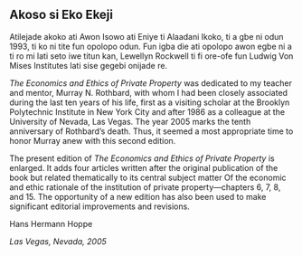 ## Akoso si Eko Ekeji

Atilejade akoko ati Awon Isowo ati Eniye ti Alaadani Ikoko, ti a gbe ni odun 1993, ti ko ni tite fun opolopo odun. Fun igba die ati opolopo awon egbe ni a ti ro mi lati seto iwe titun kan, Lewellyn Rockwell ti fi ore-ofe fun Ludwig Von Mises Institutes lati sise gegebi onijade re.

*The Economics and Ethics of Private Property* was dedicated to my teacher and mentor, Murray N. Rothbard, with whom I had been closely associated during the last ten years of his life, first as a visiting scholar at the Brooklyn Polytechnic Institute in New York City and after 1986 as a colleague at the University of Nevada, Las Vegas. The year 2005 marks the tenth anniversary of Rothbard’s death. Thus, it seemed a most appropriate time to honor Murray anew with this second edition.

The present edition of *The Economics and Ethics of Private Property* is enlarged. It adds four articles written after the original publication of the book but related thematically to its central subject matter Of the economic and ethic rationale of the institution of private property—chapters 6, 7, 8, and 15. The opportunity of a new edition has also been used to make significant editorial improvements and revisions.

Hans Hermann Hoppe

*Las Vegas, Nevada, 2005*